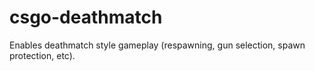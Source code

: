 csgo-deathmatch
===============

Enables deathmatch style gameplay (respawning, gun selection, spawn protection, etc).
